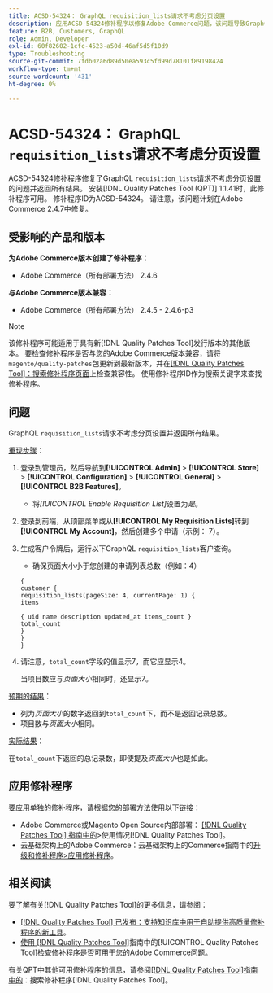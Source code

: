 ```yaml
---
title: ACSD-54324： GraphQL requisition_lists请求不考虑分页设置
description: 应用ACSD-54324修补程序以修复Adobe Commerce问题，该问题导致GraphQL“requisition_lists”请求不考虑分页设置并返回所有结果。
feature: B2B, Customers, GraphQL
role: Admin, Developer
exl-id: 60f82602-1cfc-4523-a50d-46af5d5f10d9
type: Troubleshooting
source-git-commit: 7fdb02a6d89d50ea593c5fd99d78101f89198424
workflow-type: tm+mt
source-wordcount: '431'
ht-degree: 0%

---
```


# ACSD-54324： GraphQL `requisition_lists`请求不考虑分页设置

ACSD-54324修补程序修复了GraphQL `requisition_lists`请求不考虑分页设置的问题并返回所有结果。 安装[!DNL Quality Patches Tool (QPT)] 1.1.41时，此修补程序可用。 修补程序ID为ACSD-54324。 请注意，该问题计划在Adobe Commerce 2.4.7中修复。

## 受影响的产品和版本

**为Adobe Commerce版本创建了修补程序：**

* Adobe Commerce（所有部署方法） 2.4.6

**与Adobe Commerce版本兼容：**

* Adobe Commerce（所有部署方法） 2.4.5 - 2.4.6-p3

>[!NOTE]
>
>该修补程序可能适用于具有新[!DNL Quality Patches Tool]发行版本的其他版本。 要检查修补程序是否与您的Adobe Commerce版本兼容，请将`magento/quality-patches`包更新到最新版本，并在[[!DNL Quality Patches Tool]：搜索修补程序页面](https://experienceleague.adobe.com/tools/commerce-quality-patches/index.html)上检查兼容性。 使用修补程序ID作为搜索关键字来查找修补程序。

## 问题

GraphQL `requisition_lists`请求不考虑分页设置并返回所有结果。

<u>重现步骤</u>：

1. 登录到管理员，然后导航到&#x200B;**[!UICONTROL Admin]** > **[!UICONTROL Store]** > **[!UICONTROL Configuration]** > **[!UICONTROL General]** > **[!UICONTROL B2B Features]**。

   * 将&#x200B;*[!UICONTROL Enable Requisition List]*&#x200B;设置为&#x200B;*是*。

1. 登录到前端，从顶部菜单或从&#x200B;**[!UICONTROL My Requisition Lists]**&#x200B;转到&#x200B;**[!UICONTROL My Account]**，然后创建多个申请（示例： 7）。
1. 生成客户令牌后，运行以下GraphQL `requisition_lists`客户查询。

   * 确保页面大小小于您创建的申请列表总数（例如：4）

   ```
   {
   customer {
   requisition_lists(pageSize: 4, currentPage: 1) {
   items
   
   { uid name description updated_at items_count }
   total_count
   }
   }
   }
   ```

1. 请注意，`total_count`字段的值显示7，而它应显示4。

   当项目数应与&#x200B;*页面大小*&#x200B;相同时，还显示7。

<u>预期的结果</u>：

* 列为&#x200B;*页面大小*&#x200B;的数字返回到`total_count`下，而不是返回记录总数。
* 项目数与&#x200B;*页面大小*&#x200B;相同。

<u>实际结果</u>：

在`total_count`下返回的总记录数，即使提及&#x200B;*页面大小*&#x200B;也是如此。

## 应用修补程序

要应用单独的修补程序，请根据您的部署方法使用以下链接：

* Adobe Commerce或Magento Open Source内部部署： [[!DNL Quality Patches Tool] 指南中的](/help/tools/quality-patches-tool/usage.md)>使用情况[!DNL Quality Patches Tool]。
* 云基础架构上的Adobe Commerce：云基础架构上的Commerce指南中的[升级和修补程序>应用修补程序](https://experienceleague.adobe.com/docs/commerce-cloud-service/user-guide/develop/upgrade/apply-patches.html)。

## 相关阅读

要了解有关[!DNL Quality Patches Tool]的更多信息，请参阅：

* [[!DNL Quality Patches Tool] 已发布：支持知识库中用于自助提供高质量修补程序的新工具](https://experienceleague.adobe.com/en/docs/commerce-operations/tools/quality-patches-tool/quality-patches-tool-to-self-serve-quality-patches)。
* [使用 [!DNL Quality Patches Tool]](/help/tools/quality-patches-tool/patches-available-in-qpt/check-patch-for-magento-issue-with-magento-quality-patches.md)指南中的[!UICONTROL Quality Patches Tool]检查修补程序是否可用于您的Adobe Commerce问题。


有关QPT中其他可用修补程序的信息，请参阅[[!DNL Quality Patches Tool]指南中的](https://experienceleague.adobe.com/tools/commerce-quality-patches/index.html)：搜索修补程序[!DNL Quality Patches Tool]。
